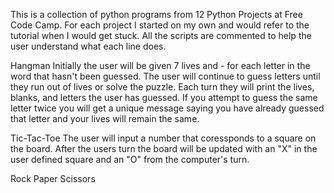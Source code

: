 This is a collection of python programs from 12 Python Projects at Free Code Camp. For each project I started on my own and would refer to the tutorial when I would get stuck. All the scripts are commented to help the user understand what each line does.

Hangman
    Initially the user will be given 7 lives and - for each letter in the word that hasn't been guessed. The user will continue to guess letters until they run out of lives or solve the puzzle. Each turn they will print the lives, blanks, and letters the user has guessed.     If you attempt to guess the same letter twice you will get a unique message saying you have already guessed that letter and your lives will remain the same.
    
Tic-Tac-Toe
     The user will input a number that coressponds to a square on the board. After the users turn the board will be updated with an "X" in the user defined square and an "O" from the computer's turn. 


Rock Paper Scissors

